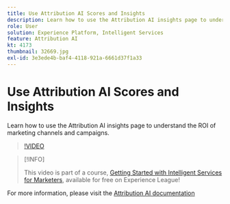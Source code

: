 ```yaml
---
title: Use Attribution AI Scores and Insights
description: Learn how to use the Attribution AI insights page to understand the ROI of marketing channels and campaigns
role: User
solution: Experience Platform, Intelligent Services
feature: Attribution AI
kt: 4173
thumbnail: 32669.jpg
exl-id: 3e3ede4b-baf4-4118-921a-6661d37f1a33
---
```

# Use Attribution AI Scores and Insights

Learn how to use the Attribution AI insights page to understand the ROI of marketing channels and campaigns.

>[!VIDEO](https://video.tv.adobe.com/v/32669?quality=12&learn=on)

>[!INFO]
>
> This video is part of a course, [Getting Started with Intelligent Services for Marketers](https://experienceleague.adobe.com/?recommended=ExperiencePlatform-U-1-2020.1.intelligentservices), available for free on Experience League!

For  more information, please visit the [Attribution AI documentation](https://experienceleague.adobe.com/docs/experience-platform/intelligent-services/attribution-ai/overview.html)
